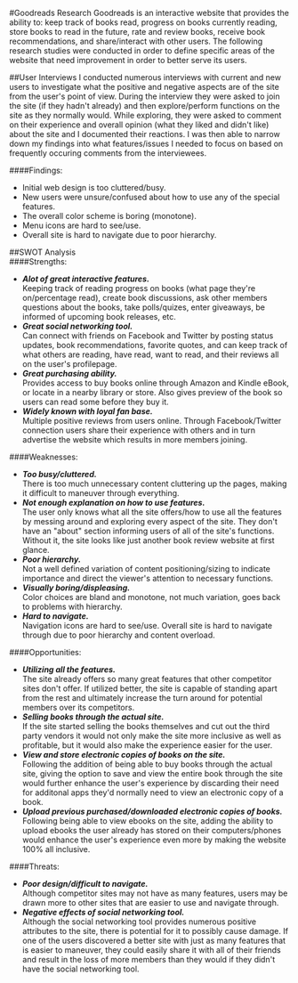 #Goodreads Research
Goodreads is an interactive website that provides the ability to: keep track of books read, progress on books currently reading, store books to read in the future, rate and review books, receive book recommendations, and share/interact with other users. The following research studies were conducted in order to define specific areas of the website that need improvement in order to better serve its users.

##User Interviews
I conducted numerous interviews with current and new users to investigate what the positive and negative aspects are of the site from the user's point of view. During the interview they were asked to join the site (if they hadn't already) and then explore/perform functions on the site as they normally would. While exploring, they were asked to comment on their experience and overall opinion (what they liked and didn't like) about the site and I documented their reactions. I was then able to narrow down my findings into what features/issues I needed to focus on based on frequently occuring comments from the interviewees. 

####Findings:
* Initial web design is too cluttered/busy.
* New users were unsure/confused about how to use any of the special features.
* The overall color scheme is boring (monotone).
* Menu icons are hard to see/use.
* Overall site is hard to navigate due to poor hierarchy.

##SWOT Analysis  
####Strengths:
* ***Alot of great interactive features.***   
   Keeping track of reading progress on books (what page they're on/percentage read), create book discussions, ask other members questions about the books, take polls/quizes, enter giveaways, be informed of upcoming book releases, etc.
* ***Great social networking tool.***  
   Can connect with friends on Facebook and Twitter by posting status updates, book recommendations, favorite quotes, and can keep track of what others are reading, have read, want to read, and their reviews all on the user's profilepage.
* ***Great purchasing ability.***  
   Provides access to buy books online through Amazon and Kindle eBook, or locate in a nearby library or store. Also gives preview of the book so users can read some before they buy it.
* ***Widely known with loyal fan base.***  
   Multiple positive reviews from users online. Through Facebook/Twitter connection users share their experience with others and in turn advertise the website which results in more members joining.

####Weaknesses:
* ***Too busy/cluttered.***  
   There is too much unnecessary content cluttering up the pages, making it difficult to maneuver through everything.
* ***Not enough explanation on how to use features.***  
   The user only knows what all the site offers/how to use all the features by messing around and exploring every aspect of the site. They don't have an "about" section informing users of all of the site's functions. Without it, the site looks like just another book review website at first glance.
* ***Poor hierarchy.***  
   Not a well defined variation of content positioning/sizing to indicate importance and direct the viewer's attention to necessary functions.
* ***Visually boring/displeasing.***  
   Color choices are bland and monotone, not much variation, goes back to problems with hierarchy.
* ***Hard to navigate.***  
   Navigation icons are hard to see/use. Overall site is hard to navigate through due to poor hierarchy and content overload.

####Opportunities:
* ***Utilizing all the features.***  
   The site already offers so many great features that other competitor sites don't offer. If utilized better, the site is capable of standing apart from the rest and ultimately increase the turn around for potential members over its competitors.
* ***Selling books through the actual site.***  
   If the site started selling the books themselves and cut out the third party vendors it would not only make the site more inclusive as well as profitable, but it would also make the experience easier for the user.
* ***View and store electronic copies of books on the site.***  
   Following the addition of being able to buy books through the actual site, giving the option to save and view the entire book through the site would further enhance the user's experience by discarding their need for additonal apps they'd normally need to view an electronic copy of a book.
* ***Upload previous purchased/downloaded electronic copies of books.***  
   Following being able to view ebooks on the site, adding the ability to upload ebooks the user already has stored on their computers/phones would enhance the user's experience even more by making the website 100% all inclusive.

####Threats:
* ***Poor design/difficult to navigate.***  
   Although competitor sites may not have as many features, users may be drawn more to other sites that are easier to use and navigate through.
* ***Negative effects of social networking tool.***  
   Although the social networking tool provides numerous positive attributes to the site, there is potential for it to possibly cause damage. If one of the users discovered a better site with just as many features that is easier to maneuver, they could easily share it with all of their friends and result in the loss of more members than they would if they didn't have the social networking tool.
